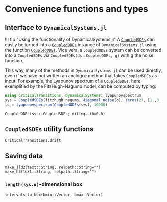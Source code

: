 # Convenience functions and types

## Interface to `DynamicalSystems.jl`

!!! tip "Using the functionality of DynamicalSystems.jl"
    A [`CoupledSDEs`](@ref) can easily be turned into a 
    [`CoupledODEs`](https://juliadynamics.github.io/DynamicalSystems.jl/dev/tutorial/#DynamicalSystemsBase.CoupledODEs)
    instance of `DynamicalSystems.jl` using the function [`CoupledODEs`](@ref). Vice vera,
    a `CoupledODEs` system can be converted into a `CoupledSDEs` via `CoupledSDEs(ds::CoupledODEs, g)` with g the noise function.

This way, many of the methods in `DynamicalSystems.jl` can be used directly, even if we have
not written an analogue method that takes `CoupledSDEs` as input. For example, the
Lyapunov spectrum of a `CoupledSDEs`, here exemplified by the FitzHugh-Nagumo model, can be
computed by typing:

```julia
using CriticalTransitions, DynamicalSystems: lyapunovspectrum
sys = CoupledSDEs(fitzhugh_nagumo, diagonal_noise(σ), zeros(2), [1.,3.,1.,1.,1.,0.])
ls = lyapunovspectrum(CoupledODEs(sys), 10000)
```

```@docs
CoupledODEs(sys::CoupledSDEs; diffeq, t0=0.0)
```

## `CoupledSDEs` utility functions

```@docs
CriticalTransitions.drift
```

## Saving data

```@docs
make_jld2(text::String, relpath::String="")
make_h5(text::String, relpath::String="")
```

### `length(sys.u)`-dimensional box

```@docs
intervals_to_box(bmin::Vector, bmax::Vector)
```
